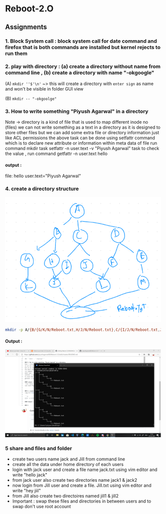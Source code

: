 # Reboot-2.O

## Assignments

### 1. Block System call : block system call for date command and firefox that is both commands are installed but kernel rejects to run them

### 2. play with directory : (a) create a directory without name from command line  , (b) create a directory with name "-okgoogle"
(A) ```mkdir ''$'\n'``` ~> this will create a directory with ```enter sign``` as name and won't be visible in folder GUI view

(B) ```mkdir -- "-okgoolge"```

### 3. How to write something "Piyush Agarwal" in a directory
Note -> directory is a kind of file that is used to map different inode no (files)
we can not write something as a text in a directory as it is designed to store other files
but we can add some extra file or directory information just like ACL permissions
the above task can be done using setfattr command which is to declare new attribute or information within meta data of file
run command
mkdir task
setfattr -n user.text -v "Piyush Agarwal" task
to check the value , run command
getfattr -n user.text hello

#### output :
 file: hello
user.text="Piyush Agarwal"


### 4. create a directory structure 
<img src="struc.png" />

```sh
mkdir -p A/{B/{G/K/N/Reboot.txt,H/J/N/Reboot.txt},C/{I/J/N/Reboot.txt,J/L/N/Reboot.txt},D/{F/L/N/Reboot.txt,E/M/N/Reboot.txt}}
```
#### Output :
<img src="Tree.png" />

### 5 share and files and folder 
<ul>
  <li>create two users name jack and Jill  from command line</li>
  <li>create all the data under home directory of each users </li>
<li>login with jack user and create a file name  jack.txt using vim editor and write "hello jack"</li>
  <li>from jack user also create two directories name jack1 & jack2 </li>
  <li>now login from Jill user and create a file. Jill.txt using vim editor and write "hey jiil"</li>
  <li>from Jill also create two directoires named jill1 & jill2 </li>
 <li>Important :  swap these files and directories in between users  and to swap don't use root account</li>
  </ul>

